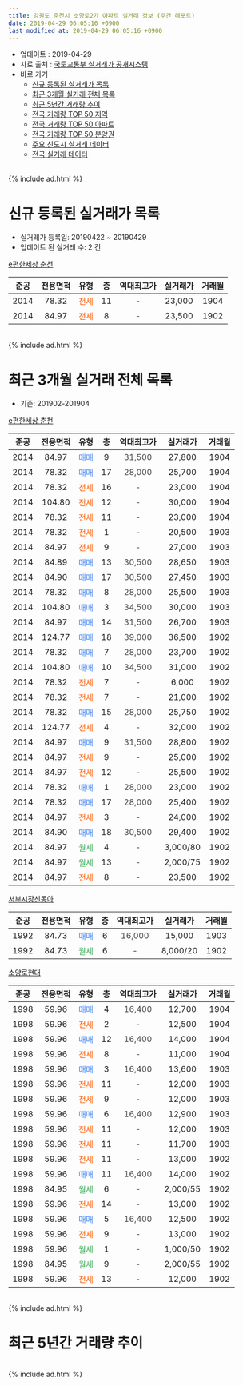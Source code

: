```yaml
---
title: 강원도 춘천시 소양로2가 아파트 실거래 정보 (주간 레포트)
date: 2019-04-29 06:05:16 +0900
last_modified_at: 2019-04-29 06:05:16 +0900
---
```


* 업데이트 : 2019-04-29
* 자료 출처 : [국토교통부 실거래가 공개시스템](http://rt.molit.go.kr)
* 바로 가기
    * [신규 등록된 실거래가 목록](#신규-등록된-실거래가-목록)
    * [최근 3개월 실거래 전체 목록](#최근-3개월-실거래-전체-목록)
    * [최근 5년간 거래량 추이](#최근-5년간-거래량-추이)
    * [전국 거래량 TOP 50 지역](https://inasie.github.io/apt-trade-info/최근-3개월-전국에서-가장-거래가-많이-발생한-지역)
    * [전국 거래량 TOP 50 아파트](https://inasie.github.io/apt-trade-info/최근-3개월-전국에서-가장-거래가-많이-발생한-아파트)
    * [전국 거래량 TOP 50 분양권](https://inasie.github.io/apt-trade-info/최근-3개월-전국에서-가장-거래가-많이-발생한-분양권)
    * [주요 신도시 실거래 데이터](https://inasie.github.io/apt-trade-info/주요-신도시)
    * [전국 실거래 데이터](https://inasie.github.io/apt-trade-info/전국)
<br>
{% include ad.html %}
<br>

# 신규 등록된 실거래가 목록
* 실거래가 등록일: 20190422 ~ 20190429
* 업데이트 된 실거래 수: 2 건


[e편한세상 춘천](https://search.naver.com/search.naver?query=%EA%B0%95%EC%9B%90%EB%8F%84+%EC%B6%98%EC%B2%9C%EC%8B%9C+%EC%86%8C%EC%96%91%EB%A1%9C2%EA%B0%80+e%ED%8E%B8%ED%95%9C%EC%84%B8%EC%83%81+%EC%B6%98%EC%B2%9C)

|준공|전용면적|유형|층|역대최고가|실거래가|거래월|
|:---:|:---:|:---:|:---:|:---:|:---:|:---:|
|2014|78.32|<span style="color:#ff5a00">전세</span>|11|<span style="color:#444444">-</span>|23,000|1904|
|2014|84.97|<span style="color:#ff5a00">전세</span>|8|<span style="color:#444444">-</span>|23,500|1902|


<br>
{% include ad.html %}
<br>

# 최근 3개월 실거래 전체 목록
* 기준: 201902-201904


[e편한세상 춘천](https://search.naver.com/search.naver?query=%EA%B0%95%EC%9B%90%EB%8F%84+%EC%B6%98%EC%B2%9C%EC%8B%9C+%EC%86%8C%EC%96%91%EB%A1%9C2%EA%B0%80+e%ED%8E%B8%ED%95%9C%EC%84%B8%EC%83%81+%EC%B6%98%EC%B2%9C)

|준공|전용면적|유형|층|역대최고가|실거래가|거래월|
|:---:|:---:|:---:|:---:|:---:|:---:|:---:|
|2014|84.97|<span style="color:#4285f3">매매</span>|9|<span style="color:#444444">31,500</span>|27,800|1904|
|2014|78.32|<span style="color:#4285f3">매매</span>|17|<span style="color:#444444">28,000</span>|25,700|1904|
|2014|78.32|<span style="color:#ff5a00">전세</span>|16|<span style="color:#444444">-</span>|23,000|1904|
|2014|104.80|<span style="color:#ff5a00">전세</span>|12|<span style="color:#444444">-</span>|30,000|1904|
|2014|78.32|<span style="color:#ff5a00">전세</span>|11|<span style="color:#444444">-</span>|23,000|1904|
|2014|78.32|<span style="color:#ff5a00">전세</span>|1|<span style="color:#444444">-</span>|20,500|1903|
|2014|84.97|<span style="color:#ff5a00">전세</span>|9|<span style="color:#444444">-</span>|27,000|1903|
|2014|84.89|<span style="color:#4285f3">매매</span>|13|<span style="color:#444444">30,500</span>|28,650|1903|
|2014|84.90|<span style="color:#4285f3">매매</span>|17|<span style="color:#444444">30,500</span>|27,450|1903|
|2014|78.32|<span style="color:#4285f3">매매</span>|8|<span style="color:#444444">28,000</span>|25,500|1903|
|2014|104.80|<span style="color:#4285f3">매매</span>|3|<span style="color:#444444">34,500</span>|30,000|1903|
|2014|84.97|<span style="color:#4285f3">매매</span>|14|<span style="color:#444444">31,500</span>|26,700|1903|
|2014|124.77|<span style="color:#4285f3">매매</span>|18|<span style="color:#444444">39,000</span>|36,500|1902|
|2014|78.32|<span style="color:#4285f3">매매</span>|7|<span style="color:#444444">28,000</span>|23,700|1902|
|2014|104.80|<span style="color:#4285f3">매매</span>|10|<span style="color:#444444">34,500</span>|31,000|1902|
|2014|78.32|<span style="color:#ff5a00">전세</span>|7|<span style="color:#444444">-</span>|6,000|1902|
|2014|78.32|<span style="color:#ff5a00">전세</span>|7|<span style="color:#444444">-</span>|21,000|1902|
|2014|78.32|<span style="color:#4285f3">매매</span>|15|<span style="color:#444444">28,000</span>|25,750|1902|
|2014|124.77|<span style="color:#ff5a00">전세</span>|4|<span style="color:#444444">-</span>|32,000|1902|
|2014|84.97|<span style="color:#4285f3">매매</span>|9|<span style="color:#444444">31,500</span>|28,800|1902|
|2014|84.97|<span style="color:#ff5a00">전세</span>|9|<span style="color:#444444">-</span>|25,000|1902|
|2014|84.97|<span style="color:#ff5a00">전세</span>|12|<span style="color:#444444">-</span>|25,500|1902|
|2014|78.32|<span style="color:#4285f3">매매</span>|1|<span style="color:#444444">28,000</span>|23,000|1902|
|2014|78.32|<span style="color:#4285f3">매매</span>|17|<span style="color:#444444">28,000</span>|25,400|1902|
|2014|84.97|<span style="color:#ff5a00">전세</span>|3|<span style="color:#444444">-</span>|24,000|1902|
|2014|84.90|<span style="color:#4285f3">매매</span>|18|<span style="color:#444444">30,500</span>|29,400|1902|
|2014|84.97|<span style="color:#34a853">월세</span>|4|<span style="color:#444444">-</span>|3,000/80|1902|
|2014|84.97|<span style="color:#34a853">월세</span>|13|<span style="color:#444444">-</span>|2,000/75|1902|
|2014|84.97|<span style="color:#ff5a00">전세</span>|8|<span style="color:#444444">-</span>|23,500|1902|

[서부시장신동아](https://search.naver.com/search.naver?query=%EA%B0%95%EC%9B%90%EB%8F%84+%EC%B6%98%EC%B2%9C%EC%8B%9C+%EC%86%8C%EC%96%91%EB%A1%9C2%EA%B0%80+%EC%84%9C%EB%B6%80%EC%8B%9C%EC%9E%A5%EC%8B%A0%EB%8F%99%EC%95%84)

|준공|전용면적|유형|층|역대최고가|실거래가|거래월|
|:---:|:---:|:---:|:---:|:---:|:---:|:---:|
|1992|84.73|<span style="color:#4285f3">매매</span>|6|<span style="color:#444444">16,000</span>|15,000|1903|
|1992|84.73|<span style="color:#34a853">월세</span>|6|<span style="color:#444444">-</span>|8,000/20|1902|

[소양로현대](https://search.naver.com/search.naver?query=%EA%B0%95%EC%9B%90%EB%8F%84+%EC%B6%98%EC%B2%9C%EC%8B%9C+%EC%86%8C%EC%96%91%EB%A1%9C2%EA%B0%80+%EC%86%8C%EC%96%91%EB%A1%9C%ED%98%84%EB%8C%80)

|준공|전용면적|유형|층|역대최고가|실거래가|거래월|
|:---:|:---:|:---:|:---:|:---:|:---:|:---:|
|1998|59.96|<span style="color:#4285f3">매매</span>|4|<span style="color:#444444">16,400</span>|12,700|1904|
|1998|59.96|<span style="color:#ff5a00">전세</span>|2|<span style="color:#444444">-</span>|12,500|1904|
|1998|59.96|<span style="color:#4285f3">매매</span>|12|<span style="color:#444444">16,400</span>|14,000|1904|
|1998|59.96|<span style="color:#ff5a00">전세</span>|8|<span style="color:#444444">-</span>|11,000|1904|
|1998|59.96|<span style="color:#4285f3">매매</span>|3|<span style="color:#444444">16,400</span>|13,600|1903|
|1998|59.96|<span style="color:#ff5a00">전세</span>|11|<span style="color:#444444">-</span>|12,000|1903|
|1998|59.96|<span style="color:#ff5a00">전세</span>|9|<span style="color:#444444">-</span>|12,000|1903|
|1998|59.96|<span style="color:#4285f3">매매</span>|6|<span style="color:#444444">16,400</span>|12,900|1903|
|1998|59.96|<span style="color:#ff5a00">전세</span>|11|<span style="color:#444444">-</span>|12,000|1903|
|1998|59.96|<span style="color:#ff5a00">전세</span>|11|<span style="color:#444444">-</span>|11,700|1903|
|1998|59.96|<span style="color:#ff5a00">전세</span>|11|<span style="color:#444444">-</span>|13,000|1902|
|1998|59.96|<span style="color:#4285f3">매매</span>|11|<span style="color:#444444">16,400</span>|14,000|1902|
|1998|84.95|<span style="color:#34a853">월세</span>|6|<span style="color:#444444">-</span>|2,000/55|1902|
|1998|59.96|<span style="color:#ff5a00">전세</span>|14|<span style="color:#444444">-</span>|13,000|1902|
|1998|59.96|<span style="color:#4285f3">매매</span>|5|<span style="color:#444444">16,400</span>|12,500|1902|
|1998|59.96|<span style="color:#ff5a00">전세</span>|9|<span style="color:#444444">-</span>|13,000|1902|
|1998|59.96|<span style="color:#34a853">월세</span>|1|<span style="color:#444444">-</span>|1,000/50|1902|
|1998|84.95|<span style="color:#34a853">월세</span>|9|<span style="color:#444444">-</span>|2,000/55|1902|
|1998|59.96|<span style="color:#ff5a00">전세</span>|13|<span style="color:#444444">-</span>|12,000|1902|


<br>
{% include ad.html %}
<br>

# 최근 5년간 거래량 추이


<div style="width:100%;">
    <canvas id="deal_progress" height="200"></canvas>
</div>

<script>
new Chart(document.getElementById("deal_progress"), {
    type: 'line',
    data: {
        labels: ['201404','201405','201406','201407','201408','201409','201410','201411','201412','201501','201502','201503','201504','201505','201506','201507','201508','201509','201510','201511','201512','201601','201602','201603','201604','201605','201606','201607','201608','201609','201610','201611','201612','201701','201702','201703','201704','201705','201706','201707','201708','201709','201710','201711','201712','201801','201802','201803','201804','201805','201806','201807','201808','201809','201810','201811','201812','201901','201902','201903','201904'],
        datasets: [{
            label: '매매',
            pointRadius: 1,
            data: [5, 6, 7, 8, 9, 14, 9, 6, 7, 9, 8, 22, 15, 12, 5, 10, 18, 12, 13, 10, 7, 15, 11, 19, 26, 29, 17, 27, 27, 19, 21, 11, 8, 6, 10, 12, 8, 9, 10, 21, 16, 23, 12, 5, 7, 9, 7, 17, 11, 10, 3, 5, 12, 7, 4, 9, 4, 5, 10, 8, 4],
            borderColor: "rgba(255, 201, 14, 1)",
            backgroundColor: "rgba(255, 201, 14, 0.5)",
            fill: false,
            lineTension: 0
        },{
            label: '전월세',
            pointRadius: 1,
            data: [52, 58, 31, 32, 23, 12, 10, 5, 3, 7, 4, 5, 7, 5, 9, 4, 10, 4, 17, 10, 6, 14, 9, 22, 21, 14, 11, 19, 14, 7, 5, 8, 9, 7, 9, 9, 9, 8, 4, 5, 11, 5, 5, 13, 12, 13, 8, 13, 9, 13, 12, 9, 12, 9, 13, 6, 7, 11, 17, 6, 5],
            borderColor: "rgba(0, 141, 185, 1)",
            backgroundColor: "rgba(0, 141, 185, 0.5)",
            fill: false,
            lineTension: 0
        }
        ]
    },
    options: {
        responsive: true,
        title: {
            display: false
        },
        tooltips: {
            mode: 'index',
            intersect: false
        },
        hover: {
            mode: 'nearest',
            intersect: true
        },
        scales: {
            xAxes: [{
                display: true,
                scaleLabel: {
                    display: true,
                    labelString: '년/월'
                }
            }],
            yAxes: [{
                display: true,
                ticks: {
                    suggestedMin: 0,
                },
                scaleLabel: {
                    display: true,
                    labelString: '실거래 수'
                }
            }]
        }
    }
});

</script>


<br>
{% include ad.html %}
<br>

